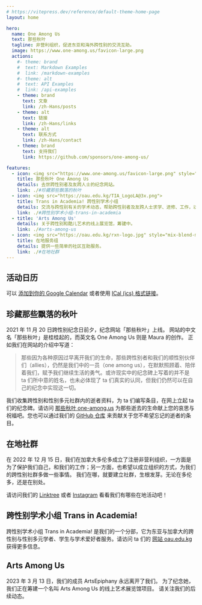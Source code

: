 ```yaml
---
# https://vitepress.dev/reference/default-theme-home-page
layout: home

hero:
  name: One Among Us
  text: 那些秋叶
  tagline: 非营利组织，促进东亚和海外跨性别的交流互助。
  image: https://www.one-among.us/favicon-large.png
  actions:
    #- theme: brand
    #  text: Markdown Examples
    #  link: /markdown-examples
    #- theme: alt
    #  text: API Examples
    #  link: /api-examples
    - theme: brand
      text: 文章
      link: /zh-Hans/posts
    - theme: alt
      text: 链接
      link: /zh-Hans/links
    - theme: alt
      text: 联系方式
      link: /zh-Hans/contact
    - theme: brand
      text: 支持我们
      link: https://github.com/sponsors/one-among-us/

features:
  - icon: <img src="https://www.one-among.us/favicon-large.png" style="padding:8px;">
    title: 那些秋叶 One Among Us
    details: 去世跨性别者及友跨人士的纪念网站。
    link: ./#珍藏那些飘落的秋叶
  - icon: <img src="https://oau.edu.kg/TIA_LogoLA@3x.png">
    title: Trans in Academia! 跨性别学术小组
    details: 交流与跨性别有关的学术动态，帮助跨性别者及友跨人士求学、进修、工作，以跨性别学术人的视角发声。
    link: ./#跨性别学术小组-trans-in-academia
  - title: 'Arts Among Us'
    details: 关于跨性别和酷儿艺术的线上展览馆，筹建中。
    link: ./#arts-among-us
  - icon: <img src="https://oau.edu.kg/rxn-logo.jpg" style="mix-blend-mode:multiply;">
    title: 在地服务组
    details: 提供一些简单的社区互助服务。
    link: ./#在地社群
---
```


<div :class="$style.outerContent">
<div :class="$style.content" class="vp-doc">

## 活动日历

<script setup>
import Calendar from '../Calendar.vue'
import Carousel from '../Carousel.vue'
</script>

<Calendar url="https://calendar.google.com/calendar/ical/c_def3dc162ddaf3b15b3ee419551a2b65068b2493c0ecbbdce7daa867f2bc0aeb%40group.calendar.google.com/public/basic.ics"></Calendar>

可以 [添加到你的 Google Calendar](https://calendar.google.com/calendar/u/1?cid=Y19kZWYzZGMxNjJkZGFmM2IxNWIzZWU0MTk1NTFhMmI2NTA2OGIyNDkzYzBlY2JiZGNlN2RhYTg2N2YyYmMwYWViQGdyb3VwLmNhbGVuZGFyLmdvb2dsZS5jb20) 或者使用 [ICal (ics) 格式链接](https://calendar.google.com/calendar/ical/c_def3dc162ddaf3b15b3ee419551a2b65068b2493c0ecbbdce7daa867f2bc0aeb%40group.calendar.google.com/public/basic.ics)。

## 珍藏那些飘落的秋叶

2021 年 11 月 20 日跨性别纪念日前夕，纪念网站「那些秋叶」上线。
网站的中文名「那些秋叶」是桂桂起的，而英文名 One Among Us 则是 Maura 的创作。
正如我们在网站的介绍中写道：

> 那些因为各种原因过早离开我们的生命，那些跨性别者和我们的顺性别伙伴们（allies），仍然是我们中的一员（one among us），在默默照顾着、陪伴着我们，赋予我们继续生活的勇气。或许现实中的纪念碑上写着的并不是 ta 们所中意的姓名，也未必体现了 ta 们真实的认同，但我们仍然可以在自己的纪念中实现这一切。

我们收集跨性别和性别多元社群内的逝者资料，为 ta 们编写条目，在网上立起 ta 们的纪念碑。请访问 [那些秋叶 one-among.us](https://one-among.us) 为那些逝去的生命献上您的哀思与祝福吧。您也可以通过我们的 [GitHub 仓库](https://github.com/one-among-us/data) 来贡献关于您不希望忘记的逝者的条目。

## 在地社群

在 2022 年 12 月 15 日，我们在加拿大多伦多成立了注册非营利组织，一方面是为了保护我们自己，和我们的工作；另一方面，也希望以成立组织的方式，为我们的跨性别社群多做一些事情。
我们在哪，就要建立社群，生根发芽。无论在多伦多，还是在别处。

请访问我们的 [Linktree](https://linktr.ee/oneamongus) 或者 [Instagram](https://www.instagram.com/oneamongus_ca/) 看看我们有哪些在地活动吧！

<Carousel />

## 跨性别学术小组 Trans in Academia!

跨性别学术小组 Trans in Academia! 是我们的一个分部，它为东亚与加拿大的跨性别与性别多元学者、学生与学术爱好者服务。请访问 ta 们的 [网站 oau.edu.kg](https://oau.edu.kg) 获得更多信息。

## Arts Among Us

2023 年 3 月 13 日，我们的成员 ArtsEpiphany 永远离开了我们。
为了纪念她，我们正在筹建一个名叫 Arts Among Us 的线上艺术展览馆项目。
请关注我们的后续动态。

</div>
</div>

<style module>
.content {
  max-width: 1152px;
  margin: 0 auto 2rem auto;
}
.outerContent {
  padding: 0 1rem;
}
</style>
